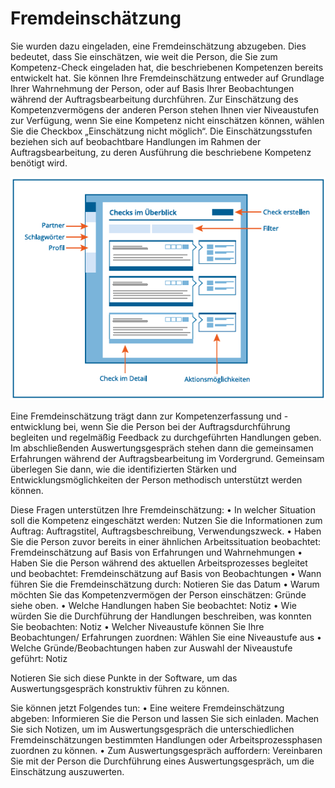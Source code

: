 # Fremdeinschätzung
Sie wurden dazu eingeladen, eine Fremdeinschätzung abzugeben. Dies bedeutet, dass Sie einschätzen, wie weit die Person, 
die Sie zum Kompetenz-Check eingeladen hat, die beschriebenen Kompetenzen bereits entwickelt hat. 
Sie können Ihre Fremdeinschätzung entweder auf Grundlage Ihrer Wahrnehmung der Person, oder auf Basis Ihrer Beobachtungen während der 
Auftragsbearbeitung durchführen. Zur Einschätzung des Kompetenzvermögens der anderen Person stehen Ihnen vier Niveaustufen zur Verfügung, 
wenn Sie eine Kompetenz nicht einschätzen können, wählen Sie die Checkbox „Einschätzung nicht möglich“.
Die Einschätzungsstufen beziehen sich auf beobachtbare Handlungen im Rahmen der Auftragsbearbeitung, zu deren Ausführung die beschriebene Kompetenz benötigt wird. 

![](media/dashboard.png)

Eine Fremdeinschätzung trägt dann zur Kompetenzerfassung und -entwicklung bei, wenn Sie die Person bei der Auftragsdurchführung begleiten und 
regelmäßig Feedback zu durchgeführten Handlungen geben. Im abschließenden Auswertungsgespräch stehen dann die gemeinsamen Erfahrungen während 
der Auftragsbearbeitung im Vordergrund. Gemeinsam überlegen Sie dann, wie die identifizierten Stärken und Entwicklungsmöglichkeiten der Person 
methodisch unterstützt werden können. 

Diese Fragen unterstützen Ihre Fremdeinschätzung:
•	In welcher Situation soll die Kompetenz eingeschätzt werden: Nutzen Sie die Informationen zum Auftrag: Auftragstitel, Auftragsbeschreibung, Verwendungszweck.
•	Haben Sie die Person zuvor bereits in einer ähnlichen Arbeitssituation beobachtet: Fremdeinschätzung auf Basis von Erfahrungen und Wahrnehmungen
•	Haben Sie die Person während des aktuellen Arbeitsprozesses begleitet und beobachtet: Fremdeinschätzung auf Basis von Beobachtungen
•	Wann führen Sie die Fremdeinschätzung durch: Notieren Sie das Datum
•	Warum möchten Sie das Kompetenzvermögen der Person einschätzen: Gründe siehe oben.
•	Welche Handlungen haben Sie beobachtet: Notiz
•	Wie würden Sie die Durchführung der Handlungen beschreiben, was konnten Sie beobachten: Notiz
•	Welcher Niveaustufe können Sie Ihre Beobachtungen/ Erfahrungen zuordnen: Wählen Sie eine Niveaustufe aus
•	Welche Gründe/Beobachtungen haben zur Auswahl der Niveaustufe geführt: Notiz

Notieren Sie sich diese Punkte in der Software, um das Auswertungsgespräch konstruktiv führen zu können.

Sie können jetzt Folgendes tun:
•	Eine weitere Fremdeinschätzung abgeben: Informieren Sie die Person und lassen Sie sich einladen. Machen Sie sich Notizen, um im Auswertungsgespräch die unterschiedlichen Fremdeinschätzungen bestimmten Handlungen oder Arbeitsprozessphasen zuordnen zu können.
•	Zum Auswertungsgespräch auffordern: Vereinbaren Sie mit der Person die Durchführung eines Auswertungsgespräch, um die Einschätzung auszuwerten.
